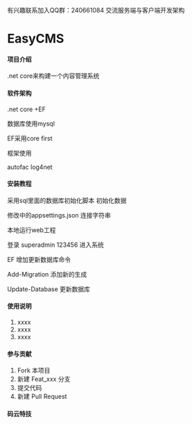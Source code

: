
有兴趣联系加入QQ群：240661084 交流服务端与客户端开发架构

# EasyCMS

#### 项目介绍
.net core来构建一个内容管理系统

#### 软件架构
.net core +EF

数据库使用mysql

EF采用core first

框架使用

autofac log4net 




#### 安装教程

采用sql里面的数据库初始化脚本 初始化数据

修改中的appsettings.json 连接字符串

本地运行web工程

登录 superadmin 123456 进入系统



EF 增加更新数据库命令

Add-Migration   添加新的生成 

Update-Database  更新数据库



#### 使用说明

1. xxxx
2. xxxx
3. xxxx

#### 参与贡献

1. Fork 本项目
2. 新建 Feat_xxx 分支
3. 提交代码
4. 新建 Pull Request


#### 码云特技

